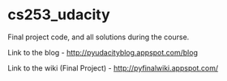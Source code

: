# cs253_udacity
Final project code, and all solutions during the course.

Link to the blog - http://pyudacityblog.appspot.com/blog

Link to the wiki (Final Project) - http://pyfinalwiki.appspot.com/
